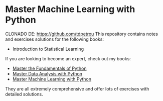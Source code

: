 # Master Machine Learning with Python
CLONADO DE: https://github.com/tdpetrou
This repository contains notes and exercises solutions for the following books:

* Introduction to Statistical Learning

If you are looking to become an expert, check out my books:

* [Master the Fundamentals of Python][0]
* [Master Data Analysis with Python][1]
* [Master Machine Learning with Python][2]

They are all extremely comprehensive and offer lots of exercises with detailed solutions.

[0]: https://www.dunderdata.com/master-the-fundamentals-of-python
[1]: https://dunderdata.com/master-data-analysis-with-python
[2]: https://www.dunderdata.com/master-machine-learning-with-python
